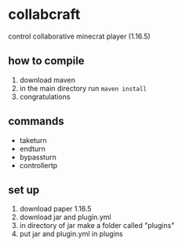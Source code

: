 # collabcraft
control collaborative minecrat player (1.16.5)
## how to compile
1. download maven
2. in the main directory run `maven install`
3. congratulations
## commands
- taketurn
- endturn
- bypassturn
- controllertp
## set up
1. download paper 1.16.5
2. download jar and plugin.yml
3. in directory of jar make a folder called "plugins"
4. put jar and plugin.yml in plugins
